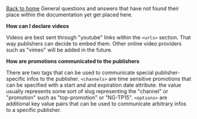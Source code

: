 [Back to home](./)
General questions and answers that have not found their place within the documentation yet get placed here.

**How can I declare videos**

Videos are best sent through "youtube" links within the `<urls>` section. That way publishers can decide to embed them. Other online video providers such as "vimeo" will be added in the future.

**How are promotions communicated to the publishers**

There are two tags that can be used to communicate special publisher-specific infos to the publisher. `<channels>` are time sensitive promotions that can be specified with a start and and expiration date attribute. the value usually represents some sort of slug representing the "channel" or "promotion" such as "top-promotion" or "NG-TP15". `<options>` are additional key value pairs that can be used to communicate arbitrary infos to a specific publisher.